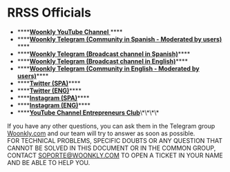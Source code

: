 # RRSS Officials

* \*\*\*\*[**Woonkly YouTube Channel** ](https://www.youtube.com/channel/UCXmc4MzjheoDsgliKIS-_3g)\*\*\*\*
* \*\*\*\*[**Woonkly Telegram \(Community in Spanish - Moderated by users\)**](https://t.me/woonkly) ****
* \*\*\*\*[**Woonkly Telegram \(Broadcast channel in Spanish\)**](https://t.me/WOONKLY_ES)\*\*\*\*
* \*\*\*\*[**Woonkly Telegram \(Broadcast channel in English\)**](https://t.me/Woonkly_EN)\*\*\*\*
* \*\*\*\*[**Woonkly Telegram \(Community in English - Moderated by users\)**](https://t.me/WOONKLYEN)\*\*\*\*
* \*\*\*\*[**Twitter \(SPA\)**](https://twitter.com/WoonklyES)\*\*\*\*
* \*\*\*\*[**Twitter \(ENG\)**](https://twitter.com/WoonklyEN)\*\*\*\*
* \*\*\*\*[**Instagram \(SPA\)**](https://www.instagram.com/woonklyes/)\*\*\*\*
* \*\*\*\*[**Instagram \(ENG\)**](https://www.instagram.com/woonkly/)\*\*\*\*
* \*\*\*\*[**YouTube Channel Entrepreneurs Club**](https://www.youtube.com/channel/UCHkP%E2%80%8B...)\*\*\*\*

If you have any other questions, you can ask them in the Telegram group [Woonkly.com](https://t.me/woonkly) and our team will try to answer as soon as possible.  
FOR TECHNICAL PROBLEMS, SPECIFIC DOUBTS OR ANY QUESTION THAT CANNOT BE SOLVED IN THIS DOCUMENT OR IN THE COMMON GROUP, CONTACT [SOPORTE@WOONKLY.COM](mailto:SOPORTE@woonkly.com) TO OPEN A TICKET IN YOUR NAME AND BE ABLE TO HELP YOU.  


